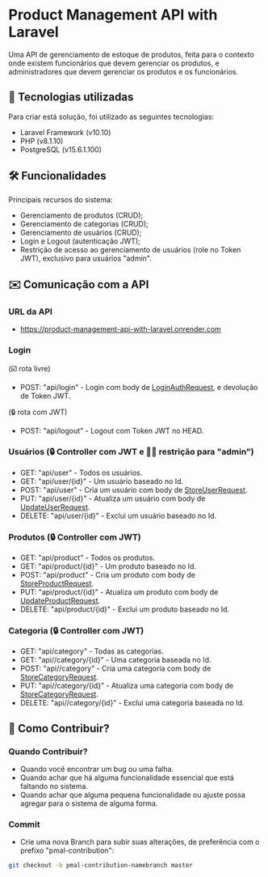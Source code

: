 # Product Management API with Laravel

Uma API de gerenciamento de estoque de produtos, feita para o contexto onde existem funcionários que devem gerenciar os produtos, e administradores que devem gerenciar os produtos e os funcionários.

## 🍃 Tecnologias utilizadas
Para criar está solução, foi utilizado as seguintes tecnologias:

- Laravel Framework (v10.10)
- PHP (v8.1.10)
- PostgreSQL (v15.6.1.100)

## 🛠️ Funcionalidades
Principais recursos do sistema:

- Gerenciamento de produtos (CRUD);
- Gerenciamento de categorias (CRUD);
- Gerenciamento de usuários (CRUD);
- Login e Logout (autenticação JWT);
- Restrição de acesso ao gerenciamento de usuários (role no Token JWT), exclusivo para usuários "admin".

## ✉️ Comunicação com a API
### URL da API
- https://product-management-api-with-laravel.onrender.com
### Login
(☑️ rota livre)
- POST: "api/login" - Login com body de [LoginAuthRequest](https://github.com/WesleyTelesBenette/product-management-api-with-laravel/tree/master/app/Http/Requests), e devolução de Token JWT.

(🔒 rota com JWT)
- POST: "api/logout" - Logout com Token JWT no HEAD.
### Usuários (🔒 Controller com JWT e 🤵🏻 restrição para "admin")
- GET: "api/user" - Todos os usuários.
- GET: "api/user/{id}" - Um usuário baseado no Id.
- POST: "api/user" - Cria um usuário com body de [StoreUserRequest](https://github.com/WesleyTelesBenette/product-management-api-with-laravel/tree/master/app/Http/Requests/StoreUserRequest.php).
- PUT: "api/user/{id}" - Atualiza um usuário com body de [UpdateUserRequest](https://github.com/WesleyTelesBenette/product-management-api-with-laravel/tree/master/app/Http/Requests/UpdateUserRequest.php).
- DELETE: "api/user/{id}" - Exclui um usuário baseado no Id.
### Produtos (🔒 Controller com JWT)
- GET: "api/product" - Todos os produtos.
- GET: "api/product/{id}" - Um produto baseado no Id.
- POST: "api/product" - Cria um produto com body de [StoreProductRequest](https://github.com/WesleyTelesBenette/product-management-api-with-laravel/tree/master/app/Http/Requests/StoreProductRequest.php).
- PUT: "api/product/{id}" - Atualiza um produto com body de [UpdateProductRequest](https://github.com/WesleyTelesBenette/product-management-api-with-laravel/tree/master/app/Http/Requests/UpdateProductRequest.php).
- DELETE: "api/product/{id}" - Exclui um produto baseado no Id.
### Categoria (🔒 Controller com JWT)
- GET: "api/category" - Todas as categorias.
- GET: "api//category/{id}" - Uma categoria baseada no Id.
- POST: "api//category" - Cria uma categoria com body de [StoreCategoryRequest](https://github.com/WesleyTelesBenette/product-management-api-with-laravel/tree/master/app/Http/Requests/StoreCategoryRequest.php).
- PUT: "api//category/{id}" - Atualiza uma categoria com body de [StoreCategoryRequest](https://github.com/WesleyTelesBenette/product-management-api-with-laravel/tree/master/app/Http/Requests/StoreCategoryRequest.php).
- DELETE: "api//category/{id}" - Exclui uma categoria baseada no Id.

## 🚀 Como Contribuir?

### Quando Contribuir?
- Quando você encontrar um bug ou uma falha.
- Quando achar que há alguma funcionalidade essencial que está faltando no sistema.
- Quando achar que alguma pequena funcionalidade ou ajuste possa agregar para o sistema de alguma forma.

### Commit
- Crie uma nova Branch para subir suas alterações, de preferência com o prefixo "pmal-contribution":
```bash
git checkout -b pmal-contribution-namebranch master
```

